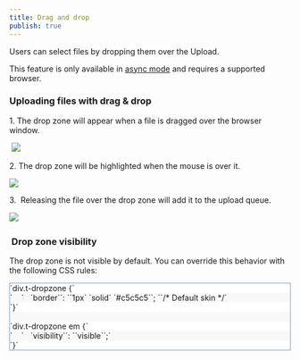```yaml
---
title: Drag and drop
publish: true
---
```


Users can select files by dropping them over the Upload.

This feature is only available in [async mode](http://www.kendoui.com/documentation/ui-widgets/upload/modes.aspx#async) and requires a supported browser.

### Uploading files with drag &amp; drop

1\. The drop zone will appear when a file is dragged over the browser window.

&nbsp;![](/Libraries/Documentation/upload-dd1.sflb.ashx)

2\. The drop zone will be highlighted when the mouse is over it. 

![](/Libraries/Documentation/upload-dd2.sflb.ashx)

3.&nbsp; Releasing the file over the drop zone will add it to the upload queue.

![](/Libraries/Documentation/upload-dd3.sflb.ashx)&nbsp;

### &nbsp;Drop zone visibility

The drop zone is not visible by default. You can override this behavior with the following CSS rules:

 <div class="reCodeBlock" style="border: 1px solid #7f9db9; overflow-y: auto;"> <div style="background-color: #ffffff;"><span><span style="margin-left: 0px ! important;">`div.t-dropzone {`</span></span></div> <div style="background-color: #f8f8f8;"><span>`&nbsp;&nbsp;&nbsp;&nbsp;`<span style="margin-left: 12px ! important;">`border``: ``1px` `solid` `#c5c5c5``; ``/* Default skin */`</span></span></div> <div style="background-color: #ffffff;"><span><span style="margin-left: 0px ! important;">`}`</span></span></div> <div style="background-color: #f8f8f8;"><span><span style="margin-left: 0px ! important;">&nbsp;</span></span></div> <div style="background-color: #ffffff;"><span><span style="margin-left: 0px ! important;">`div.t-dropzone em {`</span></span></div> <div style="background-color: #f8f8f8;"><span>`&nbsp;&nbsp;&nbsp;&nbsp;`<span style="margin-left: 12px ! important;">`visibility``: ``visible``;`</span></span></div> <div style="background-color: #ffffff;"><span><span style="margin-left: 0px ! important;">`}`</span></span></div> </div>